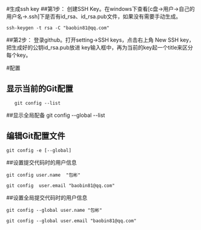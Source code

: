 #生成ssh key
##第1步：
创建SSH Key。在windows下查看[c盘->用户->自己的用户名->.ssh]下是否有id_rsa、id_rsa.pub文件，如果没有需要手动生成。

 `ssh-keygen -t rsa -C "baobin81@qq.com"`

##第2步：
登录github。打开setting->SSH keys，点击右上角 New SSH key，把生成好的公钥id_rsa.pub放进 key输入框中，再为当前的key起一个title来区分每个key。


#配置
## 显示当前的Git配置
       git config --list

##显示全局配备
    git config --global --list


## 编辑Git配置文件

    git config -e [--global]

##设置提交代码时的用户信息

    git config user.name  "包彬"

    git config  user.email "baobin81@qq.com"
##设置全局提交代码时的用户信息

    git config --global user.name "包彬"

    git config --global user.email "baobin81@qq.com"